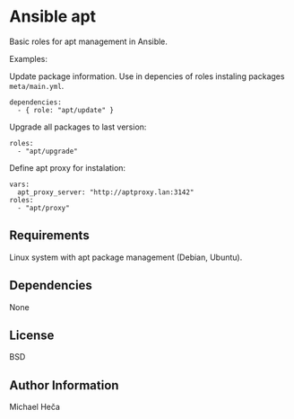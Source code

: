 Ansible apt
===========

Basic roles for apt management in Ansible.

Examples:

Update package information.
Use in depencies of roles instaling packages `meta/main.yml`.

    dependencies:
      - { role: "apt/update" }

Upgrade all packages to last version:

    roles:
      - "apt/upgrade"

Define apt proxy for instalation:

    vars:
      apt_proxy_server: "http://aptproxy.lan:3142"
    roles:
      - "apt/proxy"

Requirements
------------

Linux system with apt package management (Debian, Ubuntu).

Dependencies
------------

None

License
-------

BSD

Author Information
------------------

Michael Heča
